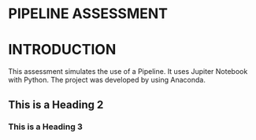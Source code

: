 # PIPELINE ASSESSMENT
# INTRODUCTION
This assessment simulates the use of a Pipeline. It uses Jupiter Notebook with Python. The project was developed by using Anaconda.
## This is a Heading 2
### This is a Heading 3
